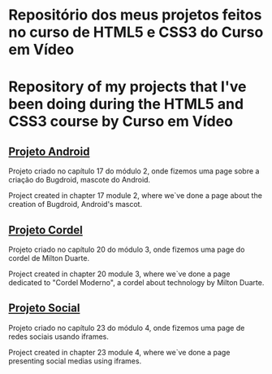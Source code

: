 <h1>Repositório dos meus projetos feitos no curso de HTML5 e CSS3 do Curso em Vídeo</h1>
<h1>Repository of my projects that I've been doing during the HTML5 and CSS3 course by Curso em Vídeo</h1>

<h2><a href="https://giovanacassias.github.io/projeto-android/">Projeto Android</a></h2>
<p>Projeto criado no capítulo 17 do módulo 2, onde fizemos uma page sobre a criação do Bugdroid, mascote do Android.</p>
<p>Project created in chapter 17 module 2, where we`ve done a page about the creation of Bugdroid, Android's mascot.</p> 

<h2><a href="https://giovanacassias.github.io/projeto-cordel/">Projeto Cordel</a></h2>
<p>Projeto criado no capítulo 20 do módulo 3, onde fizemos uma page do cordel de Milton Duarte.</p>
<p>Project created in chapter 20 module 3, where we`ve done a page dedicated to "Cordel Moderno", a cordel about technology by Milton Duarte.</p>

<h2><a href="https://giovanacassias.github.io/projeto-social/">Projeto Social</a></h2>
<p>Projeto criado no capítulo 23 do módulo 4, onde fizemos uma page de redes sociais usando iframes.</p>
<p>Project created in chapter 23 module 4, where we`ve done a page presenting social medias using iframes.</p>

